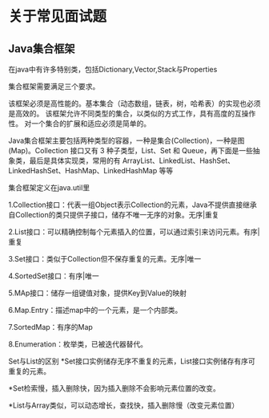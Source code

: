 # 关于常见面试题

## Java集合框架

在java中有许多特别类，包括Dictionary,Vector,Stack与Properties  

集合框架需要满足三个要求。  

  该框架必须是高性能的。基本集合（动态数组，链表，树，哈希表）的实现也必须是高效的。
  该框架允许不同类型的集合，以类似的方式工作，具有高度的互操作性。
  对一个集合的扩展和适应必须是简单的。

Java集合框架主要包括两种类型的容器，一种是集合(Collection)，一种是图(Map)。Collection 接口又有 3 种子类型，List、Set 和 Queue，再下面是一些抽象类，最后是具体实现类，常用的有 ArrayList、LinkedList、HashSet、LinkedHashSet、HashMap、LinkedHashMap 等等  

集合框架定义在java.util里

1.Collection接口：代表一组Object表示Collection的元素，Java不提供直接继承自Collection的类只提供子接口，储存不唯一无序的对象。无序|重复  

2.List接口：可以精确控制每个元素插入的位置，可以通过索引来访问元素。有序|重复  

3.Set接口：类似于Collection但不保存重复的元素。无序|唯一  

4.SortedSet接口：有序|唯一  

5.MAp接口：储存一组键值对象，提供Key到Value的映射  

6.Map.Entry：描述map中的一个元素，是一个内部类。  

7.SortedMap：有序的Map  

8.Enumeration：枚举类，已被迭代器替代。   

Set与List的区别
*Set接口实例储存无序不重复的元素，List接口实例储存有序可重复的元素。  

*Set检索慢，插入删除快，因为插入删除不会影响元素位置的改变。  

*List与Array类似，可以动态增长，查找快，插入删除慢（改变元素位置）  

